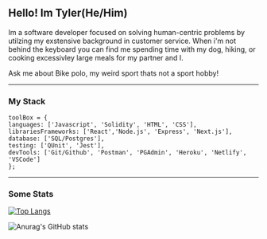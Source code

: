 ## Hello! Im Tyler(He/Him)

Im a software developer focused on solving human-centric problems by utilzing my exstensive background in customer service. When i'm not behind the keyboard you can find me spending time with my dog, hiking, or cooking excessivley large meals for my partner and I.

Ask me about Bike polo, my weird sport thats not a sport hobby!

---
### My Stack 
```
toolBox = {
languages: ['Javascript', 'Solidity', 'HTML', 'CSS'],
librariesFrameworks: ['React','Node.js', 'Express', 'Next.js'],
database: ['SQL/Postgres'],
testing: ['QUnit', 'Jest'],
devTools: ['Git/Github', 'Postman', 'PGAdmin', 'Heroku', 'Netlify', 'VSCode']
};
```
---
### Some Stats
  
   [![Top Langs](https://github-readme-stats.vercel.app/api/top-langs/?username=tylerpfarris&layout=compact&theme=dracula)](https://github.com/anuraghazra/github-readme-stats)

![Anurag's GitHub stats](https://github-readme-stats.vercel.app/api?username=tylerpfarris&show_icons=true&theme=dracula)


<!--
**Tylerpfarris/Tylerpfarris** is a ✨ _special_ ✨ repository because its `README.md` (this file) appears on your GitHub profile.

Here are some ideas to get you started:

- 🔭 I’m currently working on ...
- 🌱 I’m currently learning ...
- 👯 I’m looking to collaborate on ...
- 🤔 I’m looking for help with ...
- 💬 Ask me about ...
- 📫 How to reach me: ...
- 😄 Pronouns: ...
- ⚡ Fun fact: ...
-->
